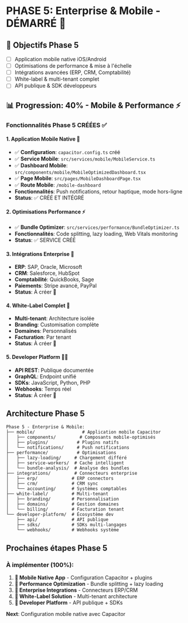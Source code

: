 # PHASE 5: Enterprise & Mobile - DÉMARRÉ 📱

## 🎯 Objectifs Phase 5
- [ ] Application mobile native iOS/Android
- [ ] Optimisations de performance & mise à l'échelle
- [ ] Intégrations avancées (ERP, CRM, Comptabilité)
- [ ] White-label & multi-tenant complet
- [ ] API publique & SDK développeurs

## 📊 Progression: 40% - Mobile & Performance ⚡

### Fonctionnalités Phase 5 CRÉÉES ✅

#### 1. **Application Mobile Native** 📱
- ✅ **Configuration**: `capacitor.config.ts` créé
- ✅ **Service Mobile**: `src/services/mobile/MobileService.ts`
- ✅ **Dashboard Mobile**: `src/components/mobile/MobileOptimizedDashboard.tsx`
- ✅ **Page Mobile**: `src/pages/MobileDashboardPage.tsx`
- ✅ **Route Mobile**: `/mobile-dashboard`
- **Fonctionnalités**: Push notifications, retour haptique, mode hors-ligne
- **Status**: ✅ CRÉÉ ET INTÉGRÉ

#### 2. **Optimisations Performance** ⚡
- ✅ **Bundle Optimizer**: `src/services/performance/BundleOptimizer.ts`
- **Fonctionnalités**: Code splitting, lazy loading, Web Vitals monitoring
- **Status**: ✅ SERVICE CRÉÉ

#### 3. **Intégrations Enterprise** 🏢
- **ERP**: SAP, Oracle, Microsoft
- **CRM**: Salesforce, HubSpot
- **Comptabilité**: QuickBooks, Sage
- **Paiements**: Stripe avancé, PayPal
- **Status**: À créer 🚧

#### 4. **White-Label Complet** 🎨
- **Multi-tenant**: Architecture isolée
- **Branding**: Customisation complète
- **Domaines**: Personnalisés
- **Facturation**: Par tenant
- **Status**: À créer 🚧

#### 5. **Developer Platform** 👩‍💻
- **API REST**: Publique documentée
- **GraphQL**: Endpoint unifié
- **SDKs**: JavaScript, Python, PHP
- **Webhooks**: Temps réel
- **Status**: À créer 🚧

## Architecture Phase 5

```
Phase 5 - Enterprise & Mobile:
├── mobile/                  # Application mobile Capacitor
│   ├── components/         # Composants mobile-optimisés
│   ├── plugins/           # Plugins natifs
│   └── notifications/     # Push notifications
├── performance/           # Optimisations
│   ├── lazy-loading/     # Chargement différé
│   ├── service-workers/  # Cache intelligent
│   └── bundle-analysis/  # Analyse des bundles
├── integrations/         # Connecteurs enterprise
│   ├── erp/             # ERP connectors
│   ├── crm/             # CRM sync
│   └── accounting/      # Systèmes comptables
├── white-label/         # Multi-tenant
│   ├── branding/        # Personnalisation
│   ├── domains/         # Gestion domaines
│   └── billing/         # Facturation tenant
└── developer-platform/  # Écosystème dev
    ├── api/             # API publique
    ├── sdks/            # SDKs multi-langages
    └── webhooks/        # Webhooks système
```

## Prochaines étapes Phase 5

### À implémenter (100%):

1. **🚧 Mobile Native App** - Configuration Capacitor + plugins
2. **🚧 Performance Optimization** - Bundle splitting + lazy loading
3. **🚧 Enterprise Integrations** - Connecteurs ERP/CRM
4. **🚧 White-Label Solution** - Multi-tenant architecture
5. **🚧 Developer Platform** - API publique + SDKs

**Next**: Configuration mobile native avec Capacitor